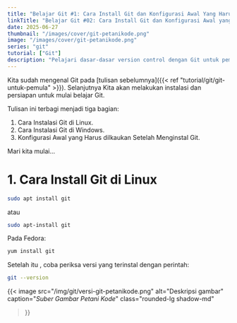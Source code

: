 ```yaml
---
title: "Belajar Git #1: Cara Install Git dan Konfigurasi Awal Yang Harus dilakukan"
linkTitle: "Belajar Git #02: Cara Install Git dan Konfigurasi Awal yang Harus Dilakukan"
date: 2025-06-27
thumbnail: "/images/cover/git-petanikode.png"
image: "/images/cover/git-petanikode.png"
series: "git"
tutorial: ["Git"]
description: "Pelajari dasar-dasar version control dengan Git untuk pemula."
---
```


Kita sudah mengenal Git pada [tulisan sebelumnya]({{< ref "tutorial/git/git-untuk-pemula" >}}). Selanjutnya Kita akan melakukan instalasi dan persiapan untuk mulai belajar Git.

Tulisan ini terbagi menjadi tiga bagian:

1. Cara Instalasi Git di Linux.
2. Cara Instalasi Git di Windows.
3. Konfigurasi Awal yang Harus dilkaukan Setelah Menginstal Git.

Mari kita mulai...

# **1. Cara Install Git di Linux**

```bash
sudo apt install git
```

atau

``` bash
sudo apt-install git
```

Pada Fedora:

```bash
yum install git
```

Setelah itu , coba periksa versi yang terinstal dengan perintah:

```bash
git --version
```

{{< image 
    src="/img/git/versi-git-petanikode.png" 
    alt="Deskripsi gambar" 
    caption="*Suber Gambar Petani Kode*" 
    class="rounded-lg shadow-md"
>}}
